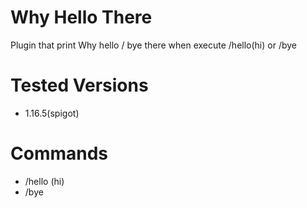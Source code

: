 # Why Hello There
Plugin that print Why hello / bye there when execute /hello(hi) or /bye
# Tested Versions
   - 1.16.5(spigot)
# Commands
   - /hello (hi)
   - /bye
